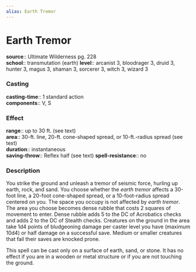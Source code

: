 ```yaml
---
alias: Earth Tremor
---
```


# Earth Tremor 

**source**:: Ultimate Wilderness pg. 228  
**school**:: transmutation (earth)
**level**:: arcanist 3, bloodrager 3, druid 3, hunter 3, magus 3, shaman 3, sorcerer 3, witch 3, wizard 3

### Casting 

**casting-time**:: 1 standard action  
**components**:: V, S

### Effect 

**range**:: up to 30 ft. (see text)  
**area**:: 30-ft. line, 20-ft. cone-shaped spread, or 10-ft.-radius spread (see text)  
**duration**:: instantaneous  
**saving-throw**:: Reflex half (see text)
**spell-resistance**:: no

### Description 

You strike the ground and unleash a tremor of seismic force, hurling up earth, rock, and sand. You choose whether the *earth tremor* affects a 30-foot line, a 20-foot cone-shaped spread, or a 10-foot-radius spread centered on you. The space you occupy is not affected by *earth tremor*. The area you choose becomes dense rubble that costs 2 squares of movement to enter. Dense rubble adds 5 to the DC of Acrobatics checks and adds 2 to the DC of Stealth checks. Creatures on the ground in the area take 1d4 points of bludgeoning damage per caster level you have (maximum 10d4) or half damage on a successful save. Medium or smaller creatures that fail their saves are knocked prone.  
  
This spell can be cast only on a surface of earth, sand, or stone. It has no effect if you are in a wooden or metal structure or if you are not touching the ground.
